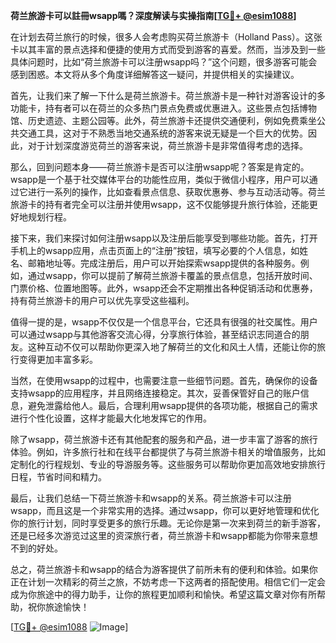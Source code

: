 **荷兰旅游卡可以註冊wsapp嗎？深度解读与实操指南[[TG💪+ @esim1088](https://t.me/s/esim1088)]**

在计划去荷兰旅行的时候，很多人会考虑购买荷兰旅游卡（Holland Pass）。这张卡以其丰富的景点选择和便捷的使用方式而受到游客的喜爱。然而，当涉及到一些具体问题时，比如“荷兰旅游卡可以注册wsapp吗？”这个问题，很多游客可能会感到困惑。本文将从多个角度详细解答这一疑问，并提供相关的实操建议。

首先，让我们来了解一下什么是荷兰旅游卡。荷兰旅游卡是一种针对游客设计的多功能卡，持有者可以在荷兰的众多热门景点免费或优惠进入。这些景点包括博物馆、历史遗迹、主题公园等。此外，荷兰旅游卡还提供交通便利，例如免费乘坐公共交通工具，这对于不熟悉当地交通系统的游客来说无疑是一个巨大的优势。因此，对于计划深度游览荷兰的游客来说，荷兰旅游卡是非常值得考虑的选择。

那么，回到问题本身——荷兰旅游卡是否可以注册wsapp呢？答案是肯定的。wsapp是一个基于社交媒体平台的功能性应用，类似于微信小程序，用户可以通过它进行一系列的操作，比如查看景点信息、获取优惠券、参与互动活动等。荷兰旅游卡的持有者完全可以注册并使用wsapp，这不仅能够提升旅行体验，还能更好地规划行程。

接下来，我们来探讨如何注册wsapp以及注册后能享受到哪些功能。首先，打开手机上的wsapp应用，点击页面上的“注册”按钮，填写必要的个人信息，如姓名、邮箱地址等。完成注册后，用户可以开始探索wsapp提供的各种服务。例如，通过wsapp，你可以提前了解荷兰旅游卡覆盖的景点信息，包括开放时间、门票价格、位置地图等。此外，wsapp还会不定期推出各种促销活动和优惠券，持有荷兰旅游卡的用户可以优先享受这些福利。

值得一提的是，wsapp不仅仅是一个信息平台，它还具有很强的社交属性。用户可以通过wsapp与其他游客交流心得，分享旅行体验，甚至结识志同道合的朋友。这种互动不仅可以帮助你更深入地了解荷兰的文化和风土人情，还能让你的旅行变得更加丰富多彩。

当然，在使用wsapp的过程中，也需要注意一些细节问题。首先，确保你的设备支持wsapp的应用程序，并且网络连接稳定。其次，妥善保管好自己的账户信息，避免泄露给他人。最后，合理利用wsapp提供的各项功能，根据自己的需求进行个性化设置，这样才能最大化地发挥它的作用。

除了wsapp，荷兰旅游卡还有其他配套的服务和产品，进一步丰富了游客的旅行体验。例如，许多旅行社和在线平台都提供了与荷兰旅游卡相关的增值服务，比如定制化的行程规划、专业的导游服务等。这些服务可以帮助你更加高效地安排旅行日程，节省时间和精力。

最后，让我们总结一下荷兰旅游卡和wsapp的关系。荷兰旅游卡可以注册wsapp，而且这是一个非常实用的选择。通过wsapp，你可以更好地管理和优化你的旅行计划，同时享受更多的旅行乐趣。无论你是第一次来到荷兰的新手游客，还是已经多次游览过这里的资深旅行者，荷兰旅游卡和wsapp都能为你带来意想不到的好处。

总之，荷兰旅游卡和wsapp的结合为游客提供了前所未有的便利和体验。如果你正在计划一次精彩的荷兰之旅，不妨考虑一下这两者的搭配使用。相信它们一定会成为你旅途中的得力助手，让你的旅程更加顺利和愉快。希望这篇文章对你有所帮助，祝你旅途愉快！

[[TG💪+ @esim1088](https://t.me/s/esim1088) ![Image](https://i.postimg.cc/4NQfJmqS/Snipaste-2025-05-13-00-14-12.png)]